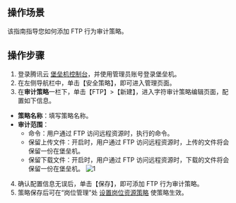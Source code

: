 ## 操作场景
该指南指导您如何添加 FTP 行为审计策略。


## 操作步骤

1. 登录腾讯云 [堡垒机控制台](https://console.cloud.tencent.com/cds/dasb)，并使用管理员账号登录堡垒机。
2. 在左侧导航栏中，单击【安全策略】，即可进入管理页面。
3. 在**审计策略**一栏下，单击【FTP】>【新建】，进入字符审计策略编辑页面，配置如下信息。
 - **策略名称**：填写策略名称。
 - **审计范围**：
    - 命令：用户通过 FTP 访问远程资源时，执行的命令。
    - 保留上传文件：开启时，用户通过 FTP 访问远程资源时，上传的文件将会保留一份在堡垒机。
    - 保留下载文件：开启时，用户通过 FTP 访问远程资源时，下载的文件将会保留一份在堡垒机。
![1](https://main.qcloudimg.com/raw/eea1d8cf10c5b870c5013fc846f549cc.png)
4. 确认配置信息无误后，单击【保存】，即可添加 FTP 行为审计策略。
5. 策略保存后可在“岗位管理”处 [设置岗位资源策略](https://cloud.tencent.com/document/product/1025/32514) 使策略生效。
